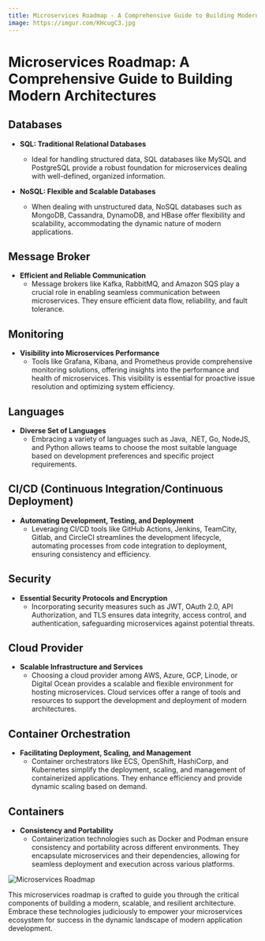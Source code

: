 ```yaml
---
title: Microservices Roadmap - A Comprehensive Guide to Building Modern Architectures
image: https://imgur.com/KHcugC3.jpg
---
```


# Microservices Roadmap: A Comprehensive Guide to Building Modern Architectures

## Databases

- **SQL: Traditional Relational Databases**
  - Ideal for handling structured data, SQL databases like MySQL and PostgreSQL provide a robust foundation for microservices dealing with well-defined, organized information.

- **NoSQL: Flexible and Scalable Databases**
  - When dealing with unstructured data, NoSQL databases such as MongoDB, Cassandra, DynamoDB, and HBase offer flexibility and scalability, accommodating the dynamic nature of modern applications.

## Message Broker

- **Efficient and Reliable Communication**
  - Message brokers like Kafka, RabbitMQ, and Amazon SQS play a crucial role in enabling seamless communication between microservices. They ensure efficient data flow, reliability, and fault tolerance.

## Monitoring

- **Visibility into Microservices Performance**
  - Tools like Grafana, Kibana, and Prometheus provide comprehensive monitoring solutions, offering insights into the performance and health of microservices. This visibility is essential for proactive issue resolution and optimizing system efficiency.

## Languages

- **Diverse Set of Languages**
  - Embracing a variety of languages such as Java, .NET, Go, NodeJS, and Python allows teams to choose the most suitable language based on development preferences and specific project requirements.

## CI/CD (Continuous Integration/Continuous Deployment)

- **Automating Development, Testing, and Deployment**
  - Leveraging CI/CD tools like GitHub Actions, Jenkins, TeamCity, Gitlab, and CircleCI streamlines the development lifecycle, automating processes from code integration to deployment, ensuring consistency and efficiency.

## Security

- **Essential Security Protocols and Encryption**
  - Incorporating security measures such as JWT, OAuth 2.0, API Authorization, and TLS ensures data integrity, access control, and authentication, safeguarding microservices against potential threats.

## Cloud Provider

- **Scalable Infrastructure and Services**
  - Choosing a cloud provider among AWS, Azure, GCP, Linode, or Digital Ocean provides a scalable and flexible environment for hosting microservices. Cloud services offer a range of tools and resources to support the development and deployment of modern architectures.

## Container Orchestration

- **Facilitating Deployment, Scaling, and Management**
  - Container orchestrators like ECS, OpenShift, HashiCorp, and Kubernetes simplify the deployment, scaling, and management of containerized applications. They enhance efficiency and provide dynamic scaling based on demand.

## Containers

- **Consistency and Portability**
  - Containerization technologies such as Docker and Podman ensure consistency and portability across different environments. They encapsulate microservices and their dependencies, allowing for seamless deployment and execution across various platforms.

![Microservices Roadmap](https://imgur.com/KHcugC3.jpg)

This microservices roadmap is crafted to guide you through the critical components of building a modern, scalable, and resilient architecture. Embrace these technologies judiciously to empower your microservices ecosystem for success in the dynamic landscape of modern application development.
